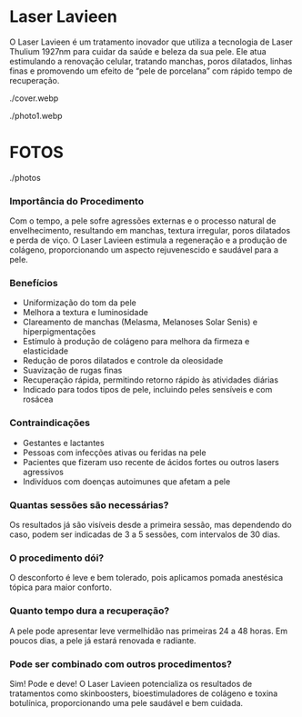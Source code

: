 <!-- title:start -->
# Laser Lavieen
<!-- title:end -->
<!-- description:start -->
O Laser Lavieen é um tratamento inovador que utiliza a tecnologia de Laser Thulium 1927nm para cuidar da saúde e beleza da sua pele. Ele atua estimulando a renovação celular, tratando manchas, poros dilatados, linhas finas e promovendo um efeito de “pele de porcelana” com rápido tempo de recuperação.
<!-- description:end -->
<!-- cover:start -->
./cover.webp
<!-- cover:end -->

<!-- photo1:start -->
./photo1.webp
<!-- photo1:end -->

<!-- carousel:start -->
# FOTOS
./photos
<!-- carousel:end -->



<!-- faq:start -->
### Importância do Procedimento  
Com o tempo, a pele sofre agressões externas e o processo natural de envelhecimento, resultando em manchas, textura irregular, poros dilatados e perda de viço. O Laser Lavieen estimula a regeneração e a produção de colágeno, proporcionando um aspecto rejuvenescido e saudável para a pele.
<!-- faq:end -->
<!-- faq:start -->
### Benefícios  
- Uniformização do tom da pele  
- Melhora a textura e luminosidade  
- Clareamento de manchas (Melasma, Melanoses Solar Senis) e hiperpigmentações  
- Estímulo à produção de colágeno para melhora da firmeza e elasticidade  
- Redução de poros dilatados e controle da oleosidade  
- Suavização de rugas finas  
- Recuperação rápida, permitindo retorno rápido às atividades diárias  
- Indicado para todos tipos de pele, incluindo peles sensíveis e com rosácea  
<!-- faq:end -->
<!-- faq:start -->
### Contraindicações  
- Gestantes e lactantes  
- Pessoas com infecções ativas ou feridas na pele  
- Pacientes que fizeram uso recente de ácidos fortes ou outros lasers agressivos  
- Indivíduos com doenças autoimunes que afetam a pele  
<!-- faq:end -->
<!-- faq:start -->
### Quantas sessões são necessárias?  
Os resultados já são visíveis desde a primeira sessão, mas dependendo do caso, podem ser indicadas de 3 a 5 sessões, com intervalos de 30 dias.
<!-- faq:end -->
<!-- faq:start -->
### O procedimento dói?  
O desconforto é leve e bem tolerado, pois aplicamos pomada anestésica tópica para maior conforto.
<!-- faq:end -->
<!-- faq:start -->
### Quanto tempo dura a recuperação?  
A pele pode apresentar leve vermelhidão nas primeiras 24 a 48 horas. Em poucos dias, a pele já estará renovada e radiante.
<!-- faq:end -->
<!-- faq:start -->
### Pode ser combinado com outros procedimentos?  
Sim! Pode e deve! O Laser Lavieen potencializa os resultados de tratamentos como skinboosters, bioestimuladores de colágeno e toxina botulínica, proporcionando uma pele saudável e bem cuidada.
<!-- faq:end -->
